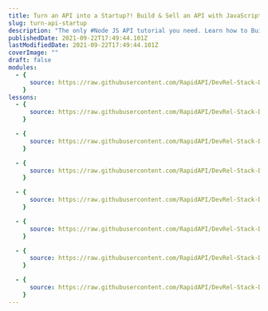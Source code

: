 ```yaml
---
title: Turn an API into a Startup?! Build & Sell an API with JavaScript
slug: turn-api-startup
description: "The only #Node JS API tutorial you need. Learn how to Build and Deploy your own fully custom JavaScript API with Node and Express from scratch. Once you've learned that, I'll teach you how to put it on a platform called RapidAPI, set the pricing tiers, start selling, and finally, build a business around it."
publishedDate: 2021-09-22T17:49:44.101Z
lastModifiedDate: 2021-09-22T17:49:44.101Z
coverImage: ""
draft: false
modules:
  - {
      source: https://raw.githubusercontent.com/RapidAPI/DevRel-Stack-Data/dev/lms/courses/turn-api-startup/index.md,
    }
lessons:
  - {
      source: https://raw.githubusercontent.com/RapidAPI/DevRel-Stack-Data/dev/lms/courses/turn-api-startup/intro.md,
    }

  - {
      source: https://raw.githubusercontent.com/RapidAPI/DevRel-Stack-Data/dev/lms/courses/turn-api-startup/about-apis-and-setup.md,
    }

  - {
      source: https://raw.githubusercontent.com/RapidAPI/DevRel-Stack-Data/dev/lms/courses/turn-api-startup/create-server.md,
    }

  - {
      source: https://raw.githubusercontent.com/RapidAPI/DevRel-Stack-Data/dev/lms/courses/turn-api-startup/adding-endpoints.md,
    }

  - {
      source: https://raw.githubusercontent.com/RapidAPI/DevRel-Stack-Data/dev/lms/courses/turn-api-startup/deployment-preparation.md,
    }

  - {
      source: https://raw.githubusercontent.com/RapidAPI/DevRel-Stack-Data/dev/lms/courses/turn-api-startup/hosting.md,
    }

  - {
      source: https://raw.githubusercontent.com/RapidAPI/DevRel-Stack-Data/dev/lms/courses/turn-api-startup/rapidapi-marketplace.md,
    }
---
```

